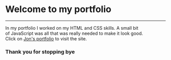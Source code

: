 <h1>Welcome to my portfolio</h1>
<hr>
In my portfolio I worked on my HTML and CSS skills. A small bit
<br>
of JavaScript was all that was really needed to make it look good.
<br>
Click on <a href="file:///C:/Users/jonat/OneDrive/Desktop/jonathan-treloggen.github.io/index.html" target="_blank">Jon's portfolio</a> to visit the site.
<br>
<h3>Thank you for stopping bye</h3>
